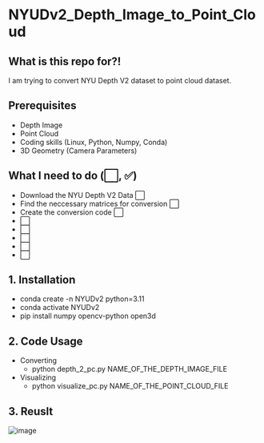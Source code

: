 # NYUDv2_Depth_Image_to_Point_Cloud

## What is this repo for?!
I am trying to convert NYU Depth V2 dataset to point cloud dataset.

## Prerequisites
- Depth Image
- Point Cloud
- Coding skills (Linux, Python, Numpy, Conda)
- 3D Geometry (Camera Parameters)

## What I need to do (⬜, ✅)
- Download the NYU Depth V2 Data ⬜
- Find the neccessary matrices for conversion ⬜
- Create the conversion code ⬜
- ⬜
- ⬜
- ⬜
- ⬜
- ⬜

## 1. Installation
- conda create -n NYUDv2 python=3.11
- conda activate NYUDv2
- pip install numpy opencv-python open3d

## 2. Code Usage
- Converting
    - python depth_2_pc.py NAME_OF_THE_DEPTH_IMAGE_FILE
- Visualizing
    - python visualize_pc.py NAME_OF_THE_POINT_CLOUD_FILE
 
## 3. Reuslt
![image](https://github.com/parkie0517/NYUDv2_Depth_Image_to_Point_Cloud/assets/80407632/f56250b5-c9bb-42b9-9396-0a85883e991f)
